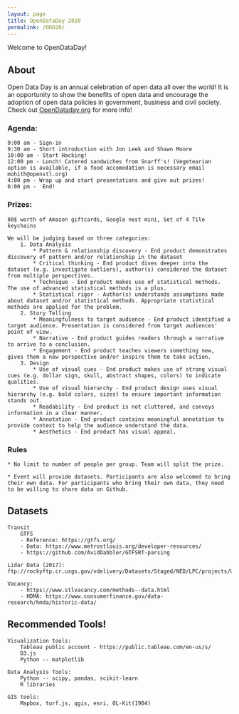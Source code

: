 ```yaml
---
layout: page
title: OpenDataDay 2020
permalink: /ODD20/
---  
```


Welcome to OpenDataDay!

## About

   Open Data Day is an annual celebration of open data all over the world! It is an opportunity to show the benefits of open data and encourage the adoption of open data policies in government, business and civil society. Check out [OpenDataday.org](https://www.opendataday.org) for more info!

### Agenda:
    9:00 am - Sign-in 
    9:30 am - Short introduction with Jon Leek and Shawn Moore
    10:00 am - Start Hacking!
    12:00 pm - Lunch! Catered sandwiches from Snarff's! (Vegetearian option is available, if a food accomodation is necessary email mohith@openstl.org)
    4:00 pm - Wrap up and start presentations and give out prizes!
    6:00 pm -  End!
    
### Prizes: 

    80$ worth of Amazon giftcards, Google nest mini, Set of 4 Tile keychains

    We will be judging based on three categories:
        1. Data Analysis
            * Pattern & relationship discovery - End product demonstrates discovery of pattern and/or relationship in the dataset
            * Critical thinking - End product dives deeper into the dataset (e.g. investigate outliers), author(s) considered the dataset from multiple perspectives.
            * Technique - End product makes use of statistical methods. The use of advanced statistical methods is a plus.
            * Statistical rigor - Author(s) understands assumptions made about dataset and/or statistical methods. Appropriate statistical methods are applied for the problem.
        2. Story Telling
            * Meaningfulness to target audience - End product identified a target audience. Presentation is considered from target audiences' point of view.
            * Narrative - End product guides readers through a narrative to arrive to a conclusion.
            * Engagement - End product teaches viewers something new, gives them a new perspective and/or inspire them to take action.
        3. Design
            * Use of visual cues - End product makes use of strong visual cues (e.g. dollar sign, skull, abstract shapes, colors) to indicate qualities.
            * Use of visual hierarchy - End product design uses visual hierarchy (e.g. bold colors, sizes) to ensure important information stands out.
            * Readability - End product is not cluttered, and conveys information in a clear manner. 
            * Annotation - End product contains meaningful annotation to provide context to help the audience understand the data.
            * Aesthetics - End product has visual appeal. 
    
### Rules
    * No limit to number of people per group. Team will split the prize.

    * Event will provide datasets. Participants are also welcomed to bring their own data. For participants who bring their own data, they need to be willing to share data on Github. 



## Datasets

    Transit  
        GTFS
        - Reference: https://gtfs.org/
        - Data: https://www.metrostlouis.org/developer-resources/
        - https://github.com/AvidDabbler/GTFSRT-parsing

    Lidar Data (2017): ftp://rockyftp.cr.usgs.gov/vdelivery/Datasets/Staged/NED/LPC/projects/USGS_LPC_MO_StLouis_2017_LAS_2018/

    Vacancy: 
        - https://www.stlvacancy.com/methods--data.html
        - HDMA: https://www.consumerfinance.gov/data-research/hmda/historic-data/


## Recommended Tools!

    Visualization tools:
        Tableau public account - https://public.tableau.com/en-us/s/
        D3.js 
        Python -- matplotlib

    Data Analysis Tools:
        Python -- scipy, pandas, scikit-learn
        R libraries

    GIS tools:
        Mapbox, turf.js, qgis, esri, OL-Kit(1904)
